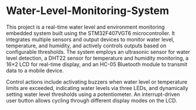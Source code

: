 # Water-Level-Monitoring-System
This project is a real-time water level and environment monitoring embedded system built using the STM32F407VGT6 microcontroller. It integrates multiple sensors and output devices to monitor water level, temperature, and humidity, and actively controls outputs based on configurable thresholds. The system employs an ultrasonic sensor for water level detection, a DHT22 sensor for temperature and humidity monitoring, a 16×2 LCD for real-time display, and an HC-05 Bluetooth module to transmit data to a mobile device.

Control actions include activating buzzers when water level or temperature limits are exceeded, indicating water levels via three LEDs, and dynamically setting water level thresholds using a potentiometer. An interrupt-driven user button allows cycling through different display modes on the LCD.
